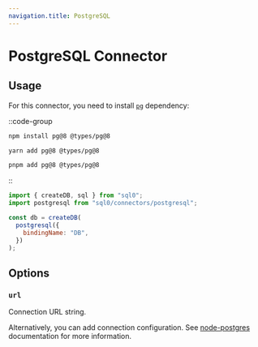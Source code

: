 ```yaml
---
navigation.title: PostgreSQL
---
```


# PostgreSQL Connector

## Usage

For this connector, you need to install [`pg`](https://www.npmjs.com/package/pg) dependency:

::code-group

```sh [npm]
npm install pg@8 @types/pg@8
```

```sh [Yarn]
yarn add pg@8 @types/pg@8
```

```sh [pnpm]
pnpm add pg@8 @types/pg@8
```

::

```js
import { createDB, sql } from "sql0";
import postgresql from "sql0/connectors/postgresql";

const db = createDB(
  postgresql({
    bindingName: "DB",
  })
);
```

## Options

### `url`

Connection URL string.

Alternatively, you can add connection configuration. See [node-postgres](https://node-postgres.com/apis/client#new-client) documentation for more information.
